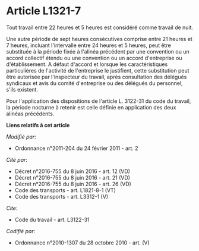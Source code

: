 # Article L1321-7

Tout travail entre 22 heures et 5 heures est considéré comme travail de nuit. 

Une autre période de sept heures consécutives comprise entre 21 heures et 7 heures, incluant l'intervalle entre 24 heures et
5 heures, peut être substituée à la période fixée à l'alinéa précédent par une convention ou un accord collectif étendu ou
une convention ou un accord d'entreprise ou d'établissement. A défaut d'accord et lorsque les caractéristiques particulières
de l'activité de l'entreprise le justifient, cette substitution peut être autorisée par l'inspecteur du travail, après
consultation des délégués syndicaux et avis du comité d'entreprise ou des délégués du personnel, s'ils existent. 

Pour l'application des dispositions de l'article L. 3122-31 du code du travail, la période nocturne à retenir est celle
définie en application des deux alinéas précédents.

**Liens relatifs à cet article**

_Modifié par_:

  - Ordonnance n°2011-204 du 24 février 2011 - art. 2

_Cité par_:

  - Décret n°2016-755 du 8 juin 2016 - art. 12 (VD)
  - Décret n°2016-755 du 8 juin 2016 - art. 21 (VD)
  - Décret n°2016-755 du 8 juin 2016 - art. 26 (VD)
  - Code des transports - art. L1821-8-1 (VT)
  - Code des transports - art. L3312-1 (V)

_Cite_:

  - Code du travail - art. L3122-31

_Codifié par_:

  - Ordonnance n°2010-1307 du 28 octobre 2010 - art. (V)
